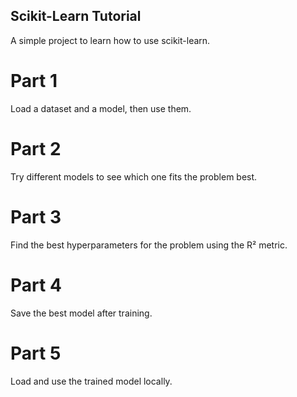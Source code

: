 ## Scikit-Learn Tutorial

A simple project to learn how to use scikit-learn.

# Part 1 
Load a dataset and a model, then use them.

# Part 2 
Try different models to see which one fits the problem best.

# Part 3
Find the best hyperparameters for the problem using the R² metric.

# Part 4
Save the best model after training.

# Part 5 
Load and use the trained model locally.
